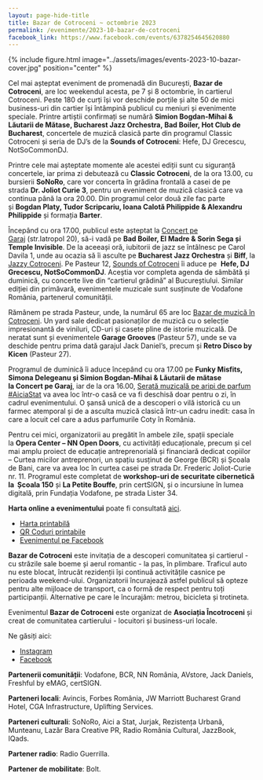 ```yaml
---
layout: page-hide-title
title: Bazar de Cotroceni ~ octombrie 2023
permalink: /evenimente/2023-10-bazar-de-cotroceni
facebook_link: https://www.facebook.com/events/6378254645620880
---
```


{% include figure.html image="../assets/images/events-2023-10-bazar-cover.jpg" position="center" %}

Cel mai așteptat eveniment de promenadă din București, **Bazar de Cotroceni**, are loc weekendul acesta, pe 7 și 8 octombrie, în cartierul Cotroceni. Peste 180 de curți își vor deschide porțile și alte 50 de mici business-uri din cartier își întâmpină publicul cu meniuri și evenimente speciale. Printre artiștii confirmați se numără **Simion Bogdan-Mihai & Lăutarii de Mătase, Bucharest Jazz Orchestra, Bad Boiler, Hot Club de Bucharest**,  concertele de muzică clasică parte din programul Classic Cotroceni și seria de DJ’s de la **Sounds of Cotroceni**: Hefe, DJ Grecescu, NotSoCommonDJ.

Printre cele mai așteptate momente ale acestei ediții sunt cu siguranță concertele, iar prima zi debutează cu **Classic Cotroceni**, de la ora 13.00, cu bursierii **SoNoRo**, care vor concerta în grădina frontală a casei de pe strada **Dr. Joliot Curie 3**, pentru un eveniment de muzică clasică care va continua până la ora 20.00. Din programul celor două zile fac parte și **Bogdan Platy, Tudor Scripcariu, Ioana Calotă Philippide & Alexandru Philippide** și formația **Barter**. 

Începând cu ora 17.00, publicul este așteptat la [Concert pe Garaj](https://www.google.com/url?q=https://www.google.com/url?q=https://fb.me/e/3j0RO6NPX&amp;sa=D&amp;source=editors&amp;ust=1696542792156240&amp;usg=AOvVaw3t2m5lWf5MzxG_1i9QeLbW&sa=D&source=docs&ust=1696542792169548&usg=AOvVaw2jnw1lNcXNGnMwGck2ytwC) (str.Iatropol 20), să-i vadă pe **Bad Boiler, El Madre & Sorin Sega și Temple Invisible**. De la aceeași oră, iubitorii de jazz se întâlnesc pe Carol Davila 1, unde au ocazia să îi asculte pe **Bucharest Jazz Orchestra** și **Biff**, la [Jazzy Cotroceni](https://www.facebook.com/events/331948156071806). Pe Pasteur 12, [Sounds of Cotroceni](https://www.google.com/url?q=https://www.google.com/url?q=https://fb.me/e/4HGMryuQN&amp;sa=D&amp;source=editors&amp;ust=1696542792156712&amp;usg=AOvVaw3AjxPUZ7hFuf1CVBnj5NK1&sa=D&source=docs&ust=1696542792169883&usg=AOvVaw0wfJ-5uj0xLktHEGSvs02o) îi aduce pe  **Hefe, DJ Grecescu, NotSoCommonDJ**. Aceștia vor completa agenda de sâmbătă și duminică, cu concerte live din “cartierul grădină” al Bucureștiului. Similar ediției din primăvară, evenimentele muzicale sunt susținute de Vodafone România, partenerul comunității. 

Rămânem pe strada Pasteur, unde, la numărul 65 are loc [Bazar de muzică în Cotroceni](https://www.google.com/url?q=https://www.google.com/url?q=https://www.facebook.com/events/777466627395347/?active_tab%253Ddiscussion&amp;sa=D&amp;source=editors&amp;ust=1696542792157045&amp;usg=AOvVaw3V_x8GWLAgqOkuN05Q9-9M&sa=D&source=docs&ust=1696542792170125&usg=AOvVaw3oDy6d-EhSsC6DwtLFriG2). Un yard sale dedicat pasionaților de muzică cu o selecție impresionantă de viniluri, CD-uri și casete pline de istorie muzicală. De neratat sunt și evenimentele **Garage Grooves** (Pasteur 57), unde se va deschide pentru prima dată garajul Jack Daniel’s, precum și  **Retro Disco by Kicen** (Pasteur 27).


Programul de duminică îi aduce începând cu ora 17.00 pe **Funky Misfits, Simona Delegeanu și Simion Bogdan-Mihai & Lăutarii de mătase la Concert pe Garaj**, iar de la ora 16.00, [Serată muzicală pe aripi de parfum #AiciaStat](https://www.google.com/url?q=https://www.google.com/url?q=https://www.facebook.com/events/1020323629118500&amp;sa=D&amp;source=editors&amp;ust=1696542792157793&amp;usg=AOvVaw1TVdcUGM26kdE0IjO_QBEG&sa=D&source=docs&ust=1696542792170541&usg=AOvVaw1Wt7Fj3D0D70_m7oFm36jW) va avea loc într-o casă ce va fi deschisă doar pentru o zi, în cadrul evenimentului. O șansă unică de a descoperi o vilă istorică cu un farmec atemporal și de a asculta muzică clasică într-un cadru inedit: casa în care a locuit cel care a adus parfumurile Coty în România.

Pentru cei mici, organizatorii au pregătit în ambele zile, spații speciale la **Opera Center – NN Open Doors**, cu activități educaționale, precum și cel mai amplu proiect de educație antreprenorială și financiară dedicat copiilor – Curtea micilor antreprenori, un spațiu susținut de George (BCR) și Școala de Bani, care va avea loc în curtea casei pe strada Dr. Frederic Joliot-Curie nr. 11. Programul este completat de **workshop-uri de securitate cibernetică la  Școala 150** și **La Petite Bouffe**, prin certSIGN, și o incursiune în lumea digitală, prin Fundația Vodafone, pe strada Lister 34. 

**Harta online a evenimentului** poate fi consultată [aici](https://drive.google.com/file/d/1mDtpibZQjTQlrjnU8oR9sy0fWr_lNILN/view?fbclid=IwAR0KyjlU8TQqUXCRfu3xWA4NfONGciGUrxW7lSKJzmgpr3VSRkQzt6fupt8).

- [Harta printabilă](https://incotroceni.ro/evenimente/2023-10-bazar-de-cotroceni/harta) 
- [QR Coduri printabile](https://incotroceni.ro/evenimente/2023-10-bazar-de-cotroceni/qr)
- [Evenimentul pe Facebook](https://www.facebook.com/events/6378254645620880)

**Bazar de Cotroceni** este invitația de a descoperi comunitatea și cartierul - cu străzile sale boeme și aerul romantic - la pas, în plimbare. Traficul auto nu este blocat, întrucât rezidenții își continuă activitățile casnice pe perioada weekend-ului. Organizatorii încurajează astfel publicul să opteze pentru alte mijloace de transport, ca o formă de respect pentru toți participanții. Alternative pe care le încurajăm: metrou, bicicleta și trotineta.

Evenimentul **Bazar de Cotroceni** este organizat de **Asociația Încotroceni** și creat de comunitatea cartierului - locuitori și business-uri locale.

Ne găsiți aici: 

* [Instagram](https://www.instagram.com/incotroceni/)
* [Facebook](https://www.facebook.com/search/top?q=incotroceni) 


**Partenerii comunității**: Vodafone, BCR, NN România, AVstore, Jack Daniels, Freshful by eMAG, certSIGN.

**Parteneri locali**: Avincis, Forbes România, JW Marriott Bucharest Grand Hotel, CGA Infrastructure, Uplifting Services.

**Parteneri culturali**: SoNoRo, Aici a Stat, Jurjak, Rezistența Urbană, Munteanu, Lazăr Bara Creative PR, Radio România Cultural, JazzBook, IQads.

**Partener radio**: Radio Guerrilla.

**Partener de mobilitate**: Bolt.
